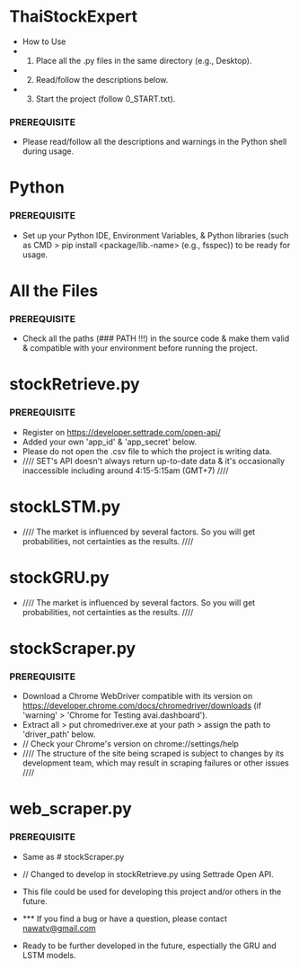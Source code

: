 # ThaiStockExpert
- How to Use
- 1. Place all the .py files in the same directory (e.g., Desktop).
- 2. Read/follow the descriptions below.
- 3. Start the project (follow 0_START.txt).
### PREREQUISITE
- Please read/follow all the descriptions and warnings in the Python shell during usage.
# Python
### PREREQUISITE 
- Set up your Python IDE, Environment Variables, & Python libraries (such as CMD > pip install <package/lib.-name> (e.g., fsspec)) to be ready for usage.
# All the Files
### PREREQUISITE
- Check all the paths (### PATH !!!) in the source code & make them valid & compatible with your environment before running the project.
# stockRetrieve.py
### PREREQUISITE
- Register on https://developer.settrade.com/open-api/
- Added your own 'app_id' & 'app_secret' below.
- Please do not open the .csv file to which the project is writing data.
- //// SET's API doesn't always return up-to-date data & it's occasionally inaccessible including around 4:15-5:15am (GMT+7) ////
# stockLSTM.py
- //// The market is influenced by several factors. So you will get probabilities, not certainties as the results. ////
# stockGRU.py
- //// The market is influenced by several factors. So you will get probabilities, not certainties as the results. ////
# stockScraper.py
### PREREQUISITE
- Download a Chrome WebDriver compatible with its version on https://developer.chrome.com/docs/chromedriver/downloads (if 'warning' > 'Chrome for Testing avai.dashboard').
- Extract all > put chromedriver.exe at your path > assign the path to 'driver_path' below.
- // Check your Chrome's version on chrome://settings/help
- //// The structure of the site being scraped is subject to changes by its development team, which may result in scraping failures or other issues ////
# web_scraper.py
### PREREQUISITE
- Same as # stockScraper.py
- // Changed to develop in stockRetrieve.py  using Settrade Open API.
- This file could be used for developing this project and/or others in the future.


- *** If you find a bug or have a question, please contact nawatv@gmail.com
- Ready to be further developed in the future, espectially the GRU and LSTM models.
